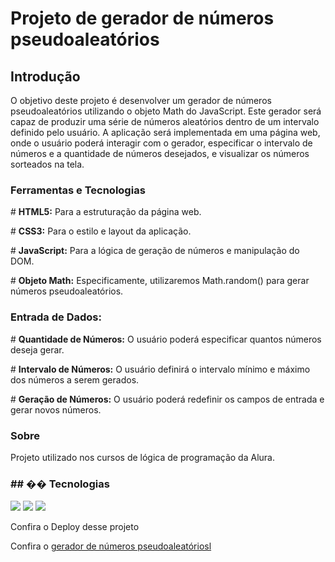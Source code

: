 <h1>Projeto de gerador de números pseudoaleatórios </h1>

<h2>Introdução</h2>
<p>O objetivo deste projeto é desenvolver um gerador de números pseudoaleatórios utilizando o objeto Math do JavaScript. Este gerador será capaz de produzir uma série de números aleatórios dentro de um intervalo definido pelo usuário.  A aplicação será implementada em uma página web, onde o usuário poderá interagir com o gerador, especificar o intervalo de números e a quantidade de números desejados, e visualizar os números sorteados na tela.</p>

<h3>Ferramentas e Tecnologias</h3>
<p> # <b>HTML5:</b> Para a estruturação da página web.</p>
<p> # <b>CSS3:</b> Para o estilo e layout da aplicação.</p>
<p> # <b>JavaScript:</b> Para a lógica de geração de números e manipulação do DOM.</p>
<p> # <b>Objeto Math:</b> Especificamente, utilizaremos Math.random() para gerar números pseudoaleatórios.</p>

<h3>Entrada de Dados:</h3>

<p> # <b>Quantidade de Números:</b> O usuário poderá especificar quantos números deseja gerar.</p>
<p> # <b>Intervalo de Números:</b> O usuário definirá o intervalo mínimo e máximo dos números a serem gerados.</p>
<p> # <b>Geração de Números:</b> O usuário poderá redefinir os campos de entrada e gerar novos números.</p>


<h3>Sobre</h3>
<p>Projeto utilizado nos cursos de lógica de programação da Alura.</p>

<h3>## �� Tecnologias</h3>
<div>
  <img src="https://img.shields.io/badge/HTML-239120?style=for-the-badge&logo=html5&logoColor=white">
  <img src="https://img.shields.io/badge/CSS-239120?&style=for-the-badge&logo=css3&logoColor=white">
  <img src="https://img.shields.io/badge/JavaScript-F7DF1E?style=for-the-badge&logo=javascript&logoColor=black">
</div>

<p>Confira o Deploy desse projeto</p>
    <p>Confira o <a href="https://gerador-de-numeros-pseudoaleatorios-cyohsmdzp.vercel.app/">gerador de números pseudoaleatóriosl</a> </p>
